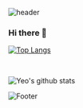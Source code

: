 
<!-- 
![header](https://capsule-render.vercel.app/api?type=Slice&color=gradient&section=header&text=%20%20Yeo&fontSize=40&rotate=10) 
-->

![header](https://capsule-render.vercel.app/api?type=waving&text=Yeo&animation=fadeIn&color=timeGradient&fontSize=70&height=150 )

### Hi there 👋


[![Top Langs](https://github-readme-stats.vercel.app/api/top-langs/?username=Yeo616&layout=compact&theme=radical)](https://github.com/anuraghazra/github-readme-stats)

</br>

![Yeo's github stats](https://github-readme-stats.vercel.app/api?username=Yeo616&show_icons=true&theme=radical)


<!--
**Yeo616/Yeo616** is a ✨ _special_ ✨ repository because its `README.md` (this file) appears on your GitHub profile.

Here are some ideas to get you started:

- 🔭 I’m currently working on ...
- 🌱 I’m currently learning ...
- 👯 I’m looking to collaborate on ...
- 🤔 I’m looking for help with ...
- 💬 Ask me about ...
- 📫 How to reach me: ...
- 😄 Pronouns: ...
- ⚡ Fun fact: ...
-->

![Footer](https://capsule-render.vercel.app/api?type=waving&color=timeGradient&height=100&section=footer)
